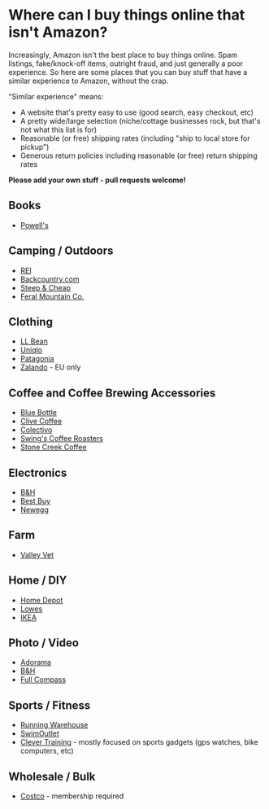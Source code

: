 # Where can I buy things online that isn't Amazon?

Increasingly, Amazon isn't the best place to buy things online. Spam listings, fake/knock-off items, outright fraud, and just generally a poor experience. So here are some places that you can buy stuff that have a similar experience to Amazon, without the crap.

"Similar experience" means:

* A website that's pretty easy to use (good search, easy checkout, etc)
* A pretty wide/large selection (niche/cottage businesses rock, but that's not what this list is for)
* Reasonable (or free) shipping rates (including "ship to local store for pickup")
* Generous return policies including reasonable (or free) return shipping rates

**Please add your own stuff - pull requests welcome!**

## Books

* [Powell's](https://www.powells.com/)

## Camping / Outdoors

* [REI](https://rei.com/)
* [Backcountry.com](https://backcountry.com/)
* [Steep & Cheap](https://www.steepandcheap.com/)
* [Feral Mountain Co.](https://shop.feralmountainco.com/)

## Clothing

* [LL Bean](https://llbean.com/)
* [Uniqlo](http://uniqlo.com)
* [Patagonia](https://www.patagonia.com)
* [Zalando](https://zalando.com) - EU only

## Coffee and Coffee Brewing Accessories

* [Blue Bottle](https://bluebottlecoffee.com/)
* [Clive Coffee](https://clivecoffee.com/)
* [Colectivo](https://shop.colectivocoffee.com/)
* [Swing's Coffee Roasters](https://swingscoffee.com/product-category/coffee/)
* [Stone Creek Coffee](https://www.stonecreekcoffee.com/roast/all)

## Electronics

* [B&H](http://bhphotovideo.com)
* [Best Buy](https://www.bestbuy.com/)
* [Newegg](https://newegg.com/)

## Farm

* [Valley Vet](https://www.valleyvet.com/)

## Home / DIY

* [Home Depot](https://homedepot.com/)
* [Lowes](https://lowes.com/)
* [IKEA](https://ikea.com/)

## Photo / Video

* [Adorama](https://www.adorama.com/)
* [B&H](http://bhphotovideo.com)
* [Full Compass](https://www.fullcompass.com/)

## Sports / Fitness

* [Running Warehouse](https://www.runningwarehouse.com/)
* [SwimOutlet](https://www.swimoutlet.com/)
* [Clever Training](https://www.clevertraining.com/) - mostly focused on sports gadgets (gps watches, bike computers, etc)

## Wholesale / Bulk

* [Costco](https://costco.com/) - membership required
